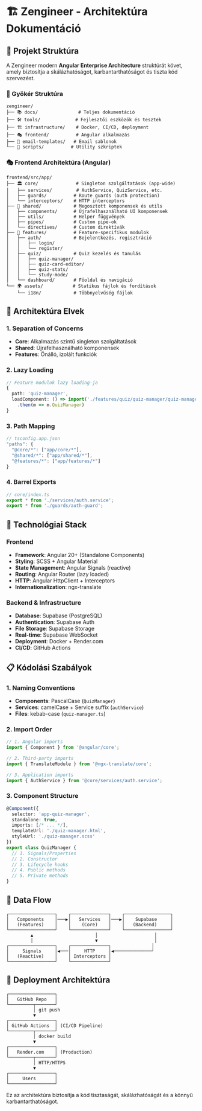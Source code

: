 # 🏗️ Zengineer - Architektúra Dokumentáció

## 📁 Projekt Struktúra

A Zengineer modern **Angular Enterprise Architecture** struktúrát követ, amely biztosítja a skálázhatóságot, karbantarthatóságot és tiszta kód szervezést.

### 📂 Gyökér Struktúra

```
zengineer/
├── 📚 docs/               # Teljes dokumentáció
├── 🛠️ tools/             # Fejlesztői eszközök és tesztek
├── 🏗️ infrastructure/    # Docker, CI/CD, deployment
├── 🎭 frontend/          # Angular alkalmazás
├── 📧 email-templates/   # Email sablonok
└── 📜 scripts/          # Utility szkriptek
```

### 🎭 Frontend Architektúra (Angular)

```
frontend/src/app/
├── 🏛️ core/              # Singleton szolgáltatások (app-wide)
│   ├── services/         # AuthService, QuizService, etc.
│   ├── guards/          # Route guards (auth protection)
│   └── interceptors/    # HTTP interceptors
├── 🔄 shared/            # Megosztott komponensek és utils
│   ├── components/      # Újrafelhasználható UI komponensek
│   ├── utils/           # Helper függvények
│   ├── pipes/           # Custom pipe-ok
│   └── directives/      # Custom direktívák
├── 🎯 features/          # Feature-specifikus modulok
│   ├── auth/            # Bejelentkezés, regisztráció
│   │   ├── login/
│   │   └── register/
│   ├── quiz/            # Quiz kezelés és tanulás
│   │   ├── quiz-manager/
│   │   ├── quiz-card-editor/
│   │   ├── quiz-stats/
│   │   └── study-mode/
│   └── dashboard/       # Főoldal és navigáció
└── 🌍 assets/           # Statikus fájlok és fordítások
    └── i18n/            # Többnyelvűség fájlok
```

## 🎯 Architektúra Elvek

### 1. **Separation of Concerns**
- **Core**: Alkalmazás szintű singleton szolgáltatások
- **Shared**: Újrafelhasználható komponensek
- **Features**: Önálló, izolált funkciók

### 2. **Lazy Loading**
```typescript
// Feature modulok lazy loading-ja
{
  path: 'quiz-manager',
  loadComponent: () => import('./features/quiz/quiz-manager/quiz-manager')
    .then(m => m.QuizManager)
}
```

### 3. **Path Mapping**
```typescript
// tsconfig.app.json
"paths": {
  "@core/*": ["app/core/*"],
  "@shared/*": ["app/shared/*"],
  "@features/*": ["app/features/*"]
}
```

### 4. **Barrel Exports**
```typescript
// core/index.ts
export * from './services/auth.service';
export * from './guards/auth-guard';
```

## 🔧 Technológiai Stack

### Frontend
- **Framework**: Angular 20+ (Standalone Components)
- **Styling**: SCSS + Angular Material
- **State Management**: Angular Signals (reactive)
- **Routing**: Angular Router (lazy loaded)
- **HTTP**: Angular HttpClient + Interceptors
- **Internationalization**: ngx-translate

### Backend & Infrastructure
- **Database**: Supabase (PostgreSQL)
- **Authentication**: Supabase Auth
- **File Storage**: Supabase Storage
- **Real-time**: Supabase WebSocket
- **Deployment**: Docker + Render.com
- **CI/CD**: GitHub Actions

## 📋 Kódolási Szabályok

### 1. **Naming Conventions**
- **Components**: PascalCase (`QuizManager`)
- **Services**: camelCase + Service suffix (`authService`)
- **Files**: kebab-case (`quiz-manager.ts`)

### 2. **Import Order**
```typescript
// 1. Angular imports
import { Component } from '@angular/core';

// 2. Third-party imports
import { TranslateModule } from '@ngx-translate/core';

// 3. Application imports
import { AuthService } from '@core/services/auth.service';
```

### 3. **Component Structure**
```typescript
@Component({
  selector: 'app-quiz-manager',
  standalone: true,
  imports: [/* ... */],
  templateUrl: './quiz-manager.html',
  styleUrl: './quiz-manager.scss'
})
export class QuizManager {
  // 1. Signals/Properties
  // 2. Constructor
  // 3. Lifecycle hooks
  // 4. Public methods
  // 5. Private methods
}
```

## 🔄 Data Flow

```
┌─────────────────┐    ┌──────────────┐    ┌─────────────────┐
│   Components    │───▶│   Services   │───▶│    Supabase     │
│   (Features)    │    │    (Core)    │    │   (Backend)     │
└─────────────────┘    └──────────────┘    └─────────────────┘
         ▲                       │                     │
         │                       ▼                     │
┌─────────────────┐    ┌──────────────┐               │
│     Signals     │◀───│     HTTP     │◀──────────────┘
│   (Reactive)    │    │ Interceptors │
└─────────────────┘    └──────────────┘
```

## 🚀 Deployment Architektúra

```
┌─────────────────┐
│   GitHub Repo   │
└─────────┬───────┘
          │ git push
          ▼
┌─────────────────┐
│ GitHub Actions  │ (CI/CD Pipeline)
└─────────┬───────┘
          │ docker build
          ▼
┌─────────────────┐
│   Render.com    │ (Production)
└─────────┬───────┘
          │ HTTP/HTTPS
          ▼
┌─────────────────┐
│     Users       │
└─────────────────┘
```

Ez az architektúra biztosítja a kód tisztaságát, skálázhatóságát és a könnyű karbantarthatóságot.
